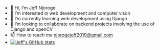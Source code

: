 - 👋 Hi, I’m Jeff Njoroge
- 👀 I’m interested in web development and computer vison
- 🌱 I’m currently learning web development using Django
- 💞️ I’m looking to collaborate on backend projects involving the use of Django and openCV
- 📫 How to reach me njorogejeff2019@gmail.com
- [![Jeff's GitHub stats](https://github-readme-stats.vercel.app/api?username=jeff283)](https://github.com/anuraghazra/github-readme-stats)

<!---
jeff283/jeff283 is a ✨ special ✨ repository because its `README.md` (this file) appears on your GitHub profile.
You can click the Preview link to take a look at your changes.
--->
